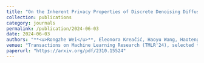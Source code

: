 ```yaml
---
title: "On the Inherent Privacy Properties of Discrete Denoising Diffusion Models."
collection: publications
category: journals
permalink: /publication/2024-06-03
date: 2024-06-03
authors: "**<u>Rongzhe Wei</u>**, Eleonora Kreačić, Haoyu Wang, Haoteng Yin, Eli Chien, Vamsi K Potluru, Pan Li."
venue: "Transactions on Machine Learning Research (TMLR'24), selected to ICLR 2025 Poster"
paperurl: "https://arxiv.org/pdf/2310.15524"
---
```


